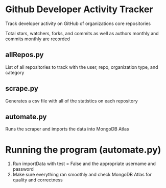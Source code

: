 # Github Developer Activity Tracker

Track developer activity on GitHub of organizations core repositories

Total stars, watchers, forks, and commits as well as authors monthly and commits monthly are recorded

## allRepos.py

List of all repositories to track with the user, repo, organization type, and category

## scrape.py

Generates a csv file with all of the statistics on each repository

## automate.py

Runs the scraper and imports the data into MongoDB Atlas

# Running the program (automate.py)

1. Run importData with test = False and the appropriate username and password
2. Make sure everything ran smoothly and check MongoDB Atlas for quality and correctness